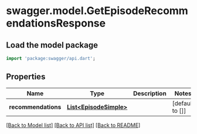 # swagger.model.GetEpisodeRecommendationsResponse

## Load the model package
```dart
import 'package:swagger/api.dart';
```

## Properties
Name | Type | Description | Notes
------------ | ------------- | ------------- | -------------
**recommendations** | [**List&lt;EpisodeSimple&gt;**](EpisodeSimple.md) |  | [default to []]

[[Back to Model list]](../README.md#documentation-for-models) [[Back to API list]](../README.md#documentation-for-api-endpoints) [[Back to README]](../README.md)


